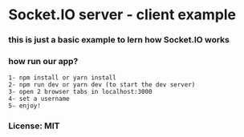 # Socket.IO server - client example
### this is just a basic example to lern how Socket.IO works 

### how run our app?

    1- npm install or yarn install
    2- npm run dev or yarn dev (to start the dev server)
    3- open 2 browser tabs in localhost:3000
    4- set a username 
    5- enjoy! 







### License: MIT